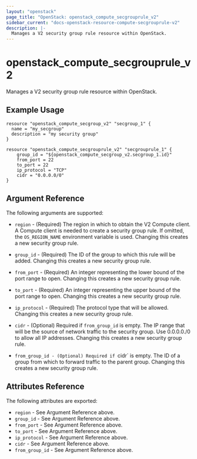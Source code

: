 ```yaml
---
layout: "openstack"
page_title: "OpenStack: openstack_compute_secgrouprule_v2"
sidebar_current: "docs-openstack-resource-compute-secgrouprule-v2"
description: |-
  Manages a V2 security group rule resource within OpenStack.
---
```


# openstack\_compute\_secgrouprule_v2

Manages a V2 security group rule resource within OpenStack.

## Example Usage

```
resource "openstack_compute_secgroup_v2" "secgroup_1" {
  name = "my_secgroup"
  description = "my security group"
}

resource "openstack_compute_secgrouprule_v2" "secgrouprule_1" {
    group_id = "${openstack_compute_secgroup_v2.secgroup_1.id}"
    from_port = 22
    to_port = 22
    ip_protocol = "TCP"
    cidr = "0.0.0.0/0"
}
```

## Argument Reference

The following arguments are supported:

* `region` - (Required) The region in which to obtain the V2 Compute client.
    A Compute client is needed to create a security group rule. If omitted, the
    `OS_REGION_NAME` environment variable is used. Changing this creates a new
    security group rule.

* `group_id` - (Required) The ID of the group to which this rule will be added.
    Changing this creates a new security group rule.

* `from_port` - (Required) An integer representing the lower bound of the port
    range to open. Changing this creates a new security group rule.

* `to_port` - (Required) An integer representing the upper bound of the port
    range to open. Changing this creates a new security group rule.

* `ip_protocol` - (Required) The protocol type that will be allowed. Changing
    this creates a new security group rule.

* `cidr` - (Optional) Required if `from_group_id` is empty. The IP range that
    will be the source of network traffic to the security group. Use 0.0.0.0./0
    to allow all IP addresses. Changing this creates a new security group rule.

* `from_group_id - (Optional) Required if `cidr` is empty. The ID of a group
    from which to forward traffic to the parent group. Changing
    this creates a new security group rule.

## Attributes Reference

The following attributes are exported:

* `region` - See Argument Reference above.
* `group_id` - See Argument Reference above.
* `from_port` - See Argument Reference above.
* `to_port` - See Argument Reference above.
* `ip_protocol` - See Argument Reference above.
* `cidr` - See Argument Reference above.
* `from_group_id` - See Argument Reference above.
